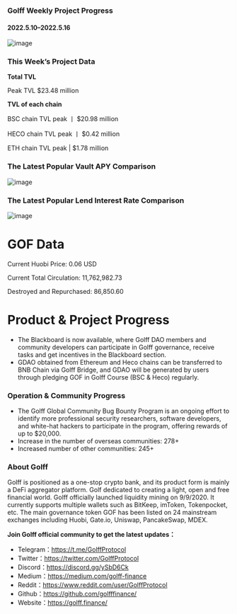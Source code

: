 ### Golff Weekly Project Progress

#### 2022.5.10–2022.5.16

![image](https://docs.golff.com/blog/page/week60/1.jpg)

### This Week’s Project Data

**Total TVL**

Peak TVL $23.48 million

**TVL of each chain**

BSC chain TVL peak 丨 $20.98 million

HECO chain TVL peak 丨 $0.42 million

ETH chain TVL peak | $1.78 million

### The Latest Popular Vault APY Comparison

![image](https://docs.golff.com/blog/page/week60/2.jpg)

### The Latest Popular Lend Interest Rate Comparison

![image](https://docs.golff.com/blog/page/week60/3.jpg)

# GOF Data

Current Huobi Price: 0.06 USD

Current Total Circulation: 11,762,982.73

Destroyed and Repurchased: 86,850.60

# Product & Project Progress

- The Blackboard is now available, where Golff DAO members and community developers can participate in Golff governance, receive tasks and get incentives in the Blackboard section.
- GDAO obtained from Ethereum and Heco chains can be transferred to BNB Chain via Golff Bridge, and GDAO will be generated by users through pledging GOF in Golff Course (BSC & Heco) regularly.

### Operation & Community Progress

- The Golff Global Community Bug Bounty Program is an ongoing effort to identify more professional security researchers, software developers, and white-hat hackers to participate in the program, offering rewards of up to $20,000.
- Increase in the number of overseas communities: 278+
- Increased number of other communities: 245+

### About Golff

Golff is positioned as a one-stop crypto bank, and its product form is mainly a DeFi aggregator platform. Golf dedicated to creating a light, open and free financial world. Golff officially launched liquidity mining on 9/9/2020. It currently supports multiple wallets such as BitKeep, imToken, Tokenpocket, etc. The main governance token GOF has been listed on 24 mainstream exchanges including Huobi, Gate.io, Uniswap, PancakeSwap, MDEX.

**Join Golff official community to get the latest updates：**

- Telegram：https://t.me/GolffProtocol
- Twitter：https://twitter.com/GolffProtocol
- Discord：https://discord.gg/ySbD6Ck
- Medium：https://medium.com/golff-finance
- Reddit：https://www.reddit.com/user/GolffProtocol
- Github：https://github.com/golfffinance/
- Website：https://golff.finance/